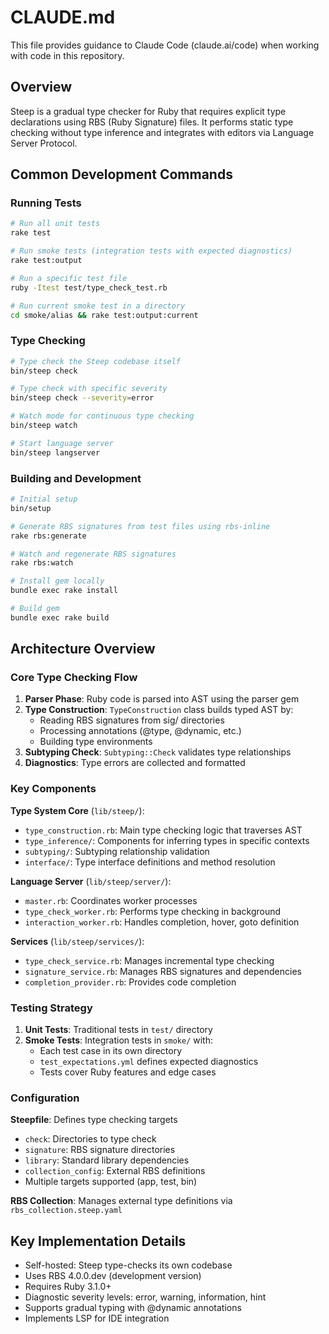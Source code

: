 # CLAUDE.md

This file provides guidance to Claude Code (claude.ai/code) when working with code in this repository.

## Overview

Steep is a gradual type checker for Ruby that requires explicit type declarations using RBS (Ruby Signature) files. It performs static type checking without type inference and integrates with editors via Language Server Protocol.

## Common Development Commands

### Running Tests
```bash
# Run all unit tests
rake test

# Run smoke tests (integration tests with expected diagnostics)
rake test:output

# Run a specific test file
ruby -Itest test/type_check_test.rb

# Run current smoke test in a directory
cd smoke/alias && rake test:output:current
```

### Type Checking
```bash
# Type check the Steep codebase itself
bin/steep check

# Type check with specific severity
bin/steep check --severity=error

# Watch mode for continuous type checking
bin/steep watch

# Start language server
bin/steep langserver
```

### Building and Development
```bash
# Initial setup
bin/setup

# Generate RBS signatures from test files using rbs-inline
rake rbs:generate

# Watch and regenerate RBS signatures
rake rbs:watch

# Install gem locally
bundle exec rake install

# Build gem
bundle exec rake build
```

## Architecture Overview

### Core Type Checking Flow
1. **Parser Phase**: Ruby code is parsed into AST using the parser gem
2. **Type Construction**: `TypeConstruction` class builds typed AST by:
   - Reading RBS signatures from sig/ directories
   - Processing annotations (@type, @dynamic, etc.)
   - Building type environments
3. **Subtyping Check**: `Subtyping::Check` validates type relationships
4. **Diagnostics**: Type errors are collected and formatted

### Key Components

**Type System Core** (`lib/steep/`):
- `type_construction.rb`: Main type checking logic that traverses AST
- `type_inference/`: Components for inferring types in specific contexts
- `subtyping/`: Subtyping relationship validation
- `interface/`: Type interface definitions and method resolution

**Language Server** (`lib/steep/server/`):
- `master.rb`: Coordinates worker processes
- `type_check_worker.rb`: Performs type checking in background
- `interaction_worker.rb`: Handles completion, hover, goto definition

**Services** (`lib/steep/services/`):
- `type_check_service.rb`: Manages incremental type checking
- `signature_service.rb`: Manages RBS signatures and dependencies
- `completion_provider.rb`: Provides code completion

### Testing Strategy

1. **Unit Tests**: Traditional tests in `test/` directory
2. **Smoke Tests**: Integration tests in `smoke/` with:
   - Each test case in its own directory
   - `test_expectations.yml` defines expected diagnostics
   - Tests cover Ruby features and edge cases

### Configuration

**Steepfile**: Defines type checking targets
- `check`: Directories to type check
- `signature`: RBS signature directories
- `library`: Standard library dependencies
- `collection_config`: External RBS definitions
- Multiple targets supported (app, test, bin)

**RBS Collection**: Manages external type definitions via `rbs_collection.steep.yaml`

## Key Implementation Details

- Self-hosted: Steep type-checks its own codebase
- Uses RBS 4.0.0.dev (development version)
- Requires Ruby 3.1.0+
- Diagnostic severity levels: error, warning, information, hint
- Supports gradual typing with @dynamic annotations
- Implements LSP for IDE integration
